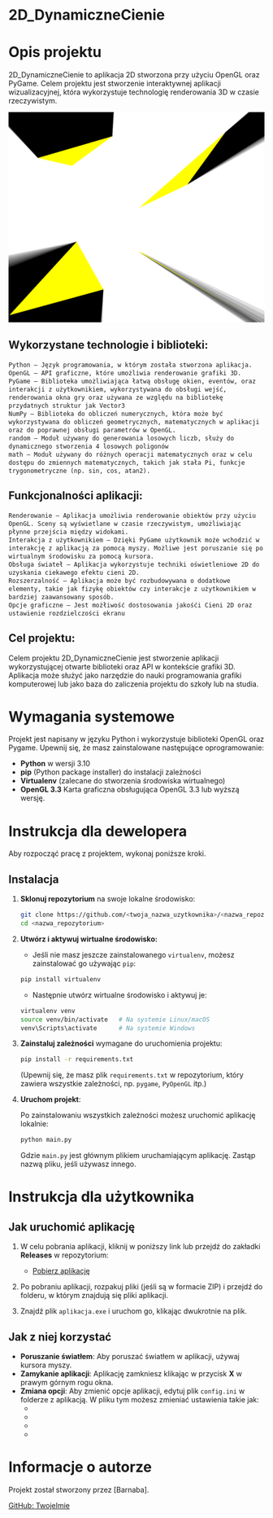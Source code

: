 # 2D_DynamiczneCienie

# Opis projektu
2D_DynamiczneCienie to aplikacja 2D stworzona przy użyciu OpenGL oraz PyGame. Celem projektu jest stworzenie interaktywnej aplikacji wizualizacyjnej, która wykorzystuje technologię renderowania 3D w czasie rzeczywistym.

![Podgląd okna aplikacji](images/grafika.png)

## Wykorzystane technologie i biblioteki:

    Python – Język programowania, w którym została stworzona aplikacja.
    OpenGL – API graficzne, które umożliwia renderowanie grafiki 3D.
    PyGame – Biblioteka umożliwiająca łatwą obsługę okien, eventów, oraz interakcji z użytkownikiem, wykorzystywana do obsługi wejść, renderowania okna gry oraz używana ze względu na bibliotekę przydatnych struktur jak Vector3
    NumPy – Biblioteka do obliczeń numerycznych, która może być wykorzystywana do obliczeń geometrycznych, matematycznych w aplikacji oraz do poprawnej obsługi parametrów w OpenGL.
    random – Moduł używany do generowania losowych liczb, służy do dynamicznego stworzenia 4 losowych poligonów
    math – Moduł używany do różnych operacji matematycznych oraz w celu dostępu do zmiennych matematycznych, takich jak stała Pi, funkcje trygonometryczne (np. sin, cos, atan2).

## Funkcjonalności aplikacji:

    Renderowanie – Aplikacja umożliwia renderowanie obiektów przy użyciu OpenGL. Sceny są wyświetlane w czasie rzeczywistym, umożliwiając płynne przejścia między widokami.
    Interakcja z użytkownikiem – Dzięki PyGame użytkownik może wchodzić w interakcję z aplikacją za pomocą myszy. Możliwe jest poruszanie się po wirtualnym środowisku za pomocą kursora.
    Obsługa świateł – Aplikacja wykorzystuje techniki oświetleniowe 2D do uzyskania ciekawego efektu cieni 2D.
    Rozszerzalność – Aplikacja może być rozbudowywana o dodatkowe elementy, takie jak fizykę obiektów czy interakcje z użytkownikiem w bardziej zaawansowany sposób.
    Opcje graficzne – Jest możłiwość dostosowania jakośći Cieni 2D oraz ustawienie rozdzielczości ekranu 

## Cel projektu:

Celem projektu 2D_DynamiczneCienie jest stworzenie aplikacji wykorzystującej otwarte biblioteki oraz API w kontekście grafiki 3D. Aplikacja może służyć jako narzędzie do nauki programowania grafiki komputerowej lub jako baza do zaliczenia projektu do szkoły lub na studia.

# Wymagania systemowe
Projekt jest napisany w języku Python i wykorzystuje biblioteki OpenGL oraz Pygame. Upewnij się, że masz zainstalowane następujące oprogramowanie:

- **Python** w wersji 3.10
- **pip** (Python package installer) do instalacji zależności
- **Virtualenv** (zalecane do stworzenia środowiska wirtualnego)
- **OpenGL 3.3** Karta graficzna obsługująca OpenGL 3.3 lub wyższą wersję.

# Instrukcja dla dewelopera

Aby rozpocząć pracę z projektem, wykonaj poniższe kroki.

## Instalacja
1. **Sklonuj repozytorium** na swoje lokalne środowisko:

    ```bash
    git clone https://github.com/<twoja_nazwa_uzytkownika>/<nazwa_repozytorium>.git
    cd <nazwa_repozytorium>
    ```

2. **Utwórz i aktywuj wirtualne środowisko:**

    - Jeśli nie masz jeszcze zainstalowanego `virtualenv`, możesz zainstalować go używając `pip`:

    ```bash
    pip install virtualenv
    ```

    - Następnie utwórz wirtualne środowisko i aktywuj je:

    ```bash
    virtualenv venv
    source venv/bin/activate   # Na systemie Linux/macOS
    venv\Scripts\activate      # Na systemie Windows
    ```

3. **Zainstaluj zależności** wymagane do uruchomienia projektu:

    ```bash
    pip install -r requirements.txt
    ```

    (Upewnij się, że masz plik `requirements.txt` w repozytorium, który zawiera wszystkie zależności, np. `pygame`, `PyOpenGL` itp.)

4. **Uruchom projekt**:

    Po zainstalowaniu wszystkich zależności możesz uruchomić aplikację lokalnie:

    ```bash
    python main.py
    ```

    Gdzie `main.py` jest głównym plikiem uruchamiającym aplikację. Zastąp nazwą pliku, jeśli używasz innego.

# Instrukcja dla użytkownika

## Jak uruchomić aplikację

1. W celu pobrania aplikacji, kliknij w poniższy link lub przejdź do zakładki **Releases** w repozytorium:
   - [Pobierz aplikację](link_do_releases)

2. Po pobraniu aplikacji, rozpakuj pliki (jeśli są w formacie ZIP) i przejdź do folderu, w którym znajdują się pliki aplikacji.

3. Znajdź plik `aplikacja.exe` i uruchom go, klikając dwukrotnie na plik.

## Jak z niej korzystać

- **Poruszanie światłem**: Aby poruszać światłem w aplikacji, używaj kursora myszy.
- **Zamykanie aplikacji**: Aplikację zamkniesz klikając w przycisk **X** w prawym górnym rogu okna.
- **Zmiana opcji**: Aby zmienić opcje aplikacji, edytuj plik `config.ini` w folderze z aplikacją. W pliku tym możesz zmieniać ustawienia takie jak:
  - [Przykład]: `shadowQuality=8`
  - [Przykład]: `shadowQualityStep=0.015`
  - [Przykład]: `screenWidth=1200`
  - [Przykład]: `screenHeight=1000`

# Informacje o autorze

Projekt został stworzony przez [Barnaba]. 

[GitHub: TwojeImie](https://github.com/JakubDz4)
  
